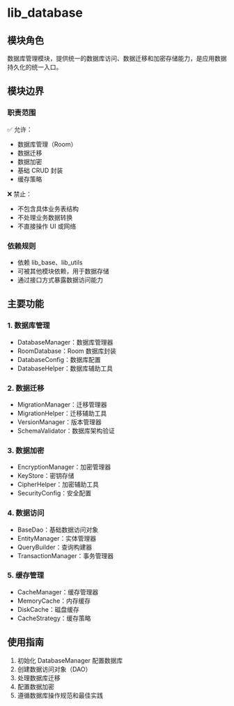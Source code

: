 # lib_database

## 模块角色
数据库管理模块，提供统一的数据库访问、数据迁移和加密存储能力，是应用数据持久化的统一入口。

## 模块边界
### 职责范围
✅ 允许：
- 数据库管理（Room）
- 数据迁移
- 数据加密
- 基础 CRUD 封装
- 缓存策略

❌ 禁止：
- 不包含具体业务表结构
- 不处理业务数据转换
- 不直接操作 UI 或网络

### 依赖规则
- 依赖 lib_base、lib_utils
- 可被其他模块依赖，用于数据存储
- 通过接口方式暴露数据访问能力

## 主要功能

### 1. 数据库管理
- DatabaseManager：数据库管理器
- RoomDatabase：Room 数据库封装
- DatabaseConfig：数据库配置
- DatabaseHelper：数据库辅助工具

### 2. 数据迁移
- MigrationManager：迁移管理器
- MigrationHelper：迁移辅助工具
- VersionManager：版本管理器
- SchemaValidator：数据库架构验证

### 3. 数据加密
- EncryptionManager：加密管理器
- KeyStore：密钥存储
- CipherHelper：加密辅助工具
- SecurityConfig：安全配置

### 4. 数据访问
- BaseDao：基础数据访问对象
- EntityManager：实体管理器
- QueryBuilder：查询构建器
- TransactionManager：事务管理器

### 5. 缓存管理
- CacheManager：缓存管理器
- MemoryCache：内存缓存
- DiskCache：磁盘缓存
- CacheStrategy：缓存策略

## 使用指南
1. 初始化 DatabaseManager 配置数据库
2. 创建数据访问对象（DAO）
3. 处理数据库迁移
4. 配置数据加密
5. 遵循数据库操作规范和最佳实践 